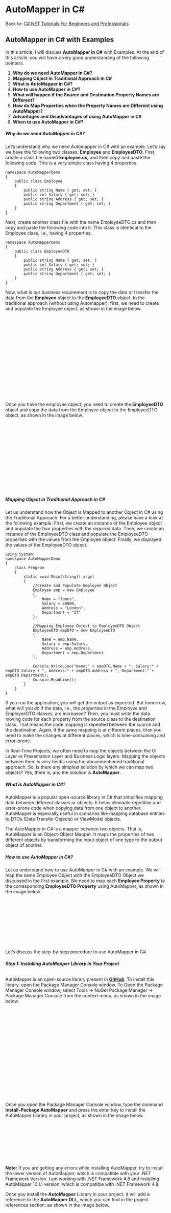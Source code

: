 # AutoMapper in C#

Back to: [C#.NET Tutorials For Beginners and Professionals](https://dotnettutorials.net/course/csharp-dot-net-tutorials/)

## **AutoMapper in C# with Examples**

In this article, I will discuss **AutoMapper in C#** with Examples. At the end of this article, you will have a very good understanding of the following pointers.

1. **Why do we need AutoMapper in C#?**
2. **Mapping Object in Traditional Approach in C#**
3. **What is AutoMapper in C#?**
4. **How to use AutoMapper in C#?**
5. **What will happen if the Source and Destination Property Names are Different?**
6. **How do Map Properties when the Property Names are Different using AutoMapper?**
7. **Advantages and Disadvantages of using AutoMapper in C#**
8. **When to use AutoMapper in C#?**

##### **Why do we need AutoMapper in C#?**

Let’s understand why we need Automapper in C# with an example. Let’s say we have the following two classes: **Employee** and **EmployeeDTO**. First, create a class file named **Employee.cs,** and then copy and paste the following code. This is a very simple class having 4 properties.

```
namespace AutoMapperDemo
{
    public class Employee
    {
        public string Name { get; set; }
        public int Salary { get; set; }
        public string Address { get; set; }
        public string Department { get; set; }
    }
}
```

Next, create another class file with the name EmployeeDTO.cs and then copy and paste the following code into it. This class is identical to the Employee class, i.e., having 4 properties.

```
namespace AutoMapperDemo
{
    public class EmployeeDTO
    {
        public string Name { get; set; }
        public int Salary { get; set; }
        public string Address { get; set; }
        public string Department { get; set; }
    }
}
```

Now, what is our business requirement is to copy the data or transfer the data from the **Employee** object to the **EmployeeDTO** object. In the traditional approach (without using Automapper), first, we need to create and populate the Employee object, as shown in the image below. 

![Mapping Object in Traditional Approach](data:image/svg+xml,%3Csvg%20xmlns=%22http://www.w3.org/2000/svg%22%20width=%22515%22%20height=%22260%22%3E%3C/svg%3E "Mapping Object in Traditional Approach")

Once you have the employee object, you need to create the **EmployeeDTO** object and copy the data from the Employee object to the EmployeeDTO object, as shown in the image below.

![Mapping Object in Traditional Approach in C#](data:image/svg+xml,%3Csvg%20xmlns=%22http://www.w3.org/2000/svg%22%20width=%22632%22%20height=%22266%22%3E%3C/svg%3E "Mapping Object in Traditional Approach in C#")

##### **Mapping Object in Traditional Approach in C#**

Let us understand how the Object is Mapped to another Object in C# using the Traditional Approach. For a better understanding, please have a look at the following example. First, we create an instance of the Employee object and populate the four properties with the required data. Then, we create an instance of the EmployeeDTO class and populate the EmployeeDTO properties with the values from the Employee object. Finally, we displayed the values of the EmployeeDTO object.

```
using System;
namespace AutoMapperDemo
{
    class Program
    {
        static void Main(string[] args)
        {
            //Create and Populate Employee Object
            Employee emp = new Employee
            {
                Name = "James",
                Salary = 20000,
                Address = "London",
                Department = "IT"
            };

            //Mapping Employee Object to EmployeeDTO Object
            EmployeeDTO empDTO = new EmployeeDTO
            {
                Name = emp.Name,
                Salary = emp.Salary,
                Address = emp.Address,
                Department = emp.Department
            };

            Console.WriteLine("Name:" + empDTO.Name + ", Salary:" + empDTO.Salary + ", Address:" + empDTO.Address + ", Department:" + empDTO.Department);
            Console.ReadLine();
        }
    }
}
```

If you run the application, you will get the output as expected. But tomorrow, what will you do if the data, i.e., the properties in the Employee and EmployeeDTO classes, are increased? Then, you must write the data moving code for each property from the source class to the destination class. That means the code mapping is repeated between the source and the destination. Again, if the same mapping is at different places, then you need to make the changes at different places, which is time-consuming and error-prone.

In Real-Time Projects, we often need to map the objects between the UI Layer or Presentation Layer and Business Logic layers. Mapping the objects between them is very hectic using the abovementioned traditional approach. So, is there any simplest solution by which we can map two objects? Yes, there is, and the solution is **AutoMapper**.

##### **What is AutoMapper in C#?**

AutoMapper is a popular open-source library in C# that simplifies mapping data between different classes or objects. It helps eliminate repetitive and error-prone code when copying data from one object to another. AutoMapper is especially useful in scenarios like mapping database entities to DTOs (Data Transfer Objects) or ViewModel objects.

The AutoMapper in C# is a mapper between two objects. That is, AutoMapper is an Object-Object Mapper. It maps the properties of two different objects by transforming the input object of one type to the output object of another. 

##### **How to use AutoMapper in C#?**

Let us understand how to use AutoMapper in C# with an example. We will map the same Employee Object with the EmployeeDTO Object we discussed in the first example. We need to map each **Employee Property** to the corresponding **EmployeeDTO Property** using AutoMapper, as shown in the image below.

![How to use AutoMapper in C#](data:image/svg+xml,%3Csvg%20xmlns=%22http://www.w3.org/2000/svg%22%20width=%221032%22%20height=%22293%22%3E%3C/svg%3E "How to use AutoMapper in C#")

Let’s discuss the step-by-step procedure to use AutoMapper in C#.

###### **Step 1: Installing AutoMapper Library in Your Project**

AutoMapper is an open-source library present in [**GitHub**](https://github.com/AutoMapper). To install this library, open the Package Manager Console window. To Open the Package Manager Console window, select Tools => NuGet Package Manager => Package Manager Console from the context menu, as shown in the image below.

![Installing AutoMapper Library](data:image/svg+xml,%3Csvg%20xmlns=%22http://www.w3.org/2000/svg%22%20width=%22873%22%20height=%22480%22%3E%3C/svg%3E "Installing AutoMapper Library")

Once you open the Package Manager Console window, type the command **Install-Package AutoMapper** and press the enter key to install the AutoMapper Library in your project, as shown in the image below.

![Install-Package AutoMapper](data:image/svg+xml,%3Csvg%20xmlns=%22http://www.w3.org/2000/svg%22%20width=%22853%22%20height=%22202%22%3E%3C/svg%3E "Install-Package AutoMapper")

**Note:** If you are getting any errors while installing AutoMapper, try to install the lower version of AutoMapper, which is compatible with your .NET Framework Version. I am working with .NET Framework 4.8 and installing AutoMapper 10.1.1 version, which is compatible with .NET Framework 4.8.

Once you install the **AutoMapper** Library in your project, it will add a reference to the **AutoMapper.DLL,** which you can find in the project references section, as shown in the image below.

![Installing the AutoMapper library](data:image/svg+xml,%3Csvg%20xmlns=%22http://www.w3.org/2000/svg%22%20width=%22300%22%20height=%22243%22%3E%3C/svg%3E)

##### **Step2: Configuring and Initializing AutoMapper in C#**

In the second step, we must configure and Initialize the AutoMapper for our project. Once we have defined the types (i.e., classes to be mapped by AutoMapper, in our example, once we define the Employee and EmployeeDTO classes), then we need to configure the Mapping for the two types using the constructor of the **MapperConfiguration** class.

You need to remember that you can create only one **MapperConfiguration Instance Per AppDomain,** and it should be instantiated during the application Start-Up. The syntax to create the MapperConfiguration instance is given below. Here, we need to provide the Mapper Configuration using Lambda Expression and tell the Source and Destination types using the generic CreateMap method.

![AutoMapper in C# with Examples](data:image/svg+xml,%3Csvg%20xmlns=%22http://www.w3.org/2000/svg%22%20width=%22499%22%20height=%2293%22%3E%3C/svg%3E "AutoMapper in C# with Examples")

The type on the left-hand side is the source type, i.e., **TSource.** In our example, it will go to the **Employee** object, and the type on the right-hand side is the destination type, i.e., **TDestination.** In our example, it will be going to the **EmployeeDTO** object. So, to map the **Employee** with the **EmployeeDTO** object, you need to create the mapper configuration instance as follows. 

![AutoMapper in C# with Examples](data:image/svg+xml,%3Csvg%20xmlns=%22http://www.w3.org/2000/svg%22%20width=%22647%22%20height=%22118%22%3E%3C/svg%3E "AutoMapper in C# with Examples")

Once we create the MapperConfiguration instance where we configure the Mappings, then we need to initialize the Mapper. To Initialize the Mapper, what we need to do is, we need to pass the MapperConfiguration to the constructor of the Mapper class, as shown in the image below.

![Configuring and Initializing AutoMapper in C#](data:image/svg+xml,%3Csvg%20xmlns=%22http://www.w3.org/2000/svg%22%20width=%22617%22%20height=%22186%22%3E%3C/svg%3E "Configuring and Initializing AutoMapper in C#")

So, what we are going to do is we will create a separate class where we will do all our mapping configurations. So, create a class file named **MapperConfig.cs** and copy and paste the following code. In the below class, we have one method where we configure the required mappings and initialize the Mapper. We are also returning the Mapper instance, using which we will do the mapping. Here, we use the CreateMap generic method and specify the Source and Destination Types. Here, the Source Type is Employee, and the Destination Type is EmployeeDTO, i.e., we will map the Employee Object with the EmployeeDTO object using AutoMapper.

```
using AutoMapper;
namespace AutoMapperDemo
{
    public class MapperConfig
    {
        public static Mapper InitializeAutomapper()
        {
            //Provide all the Mapping Configuration
            var config = new MapperConfiguration(cfg =>
            {
                    //Configuring Employee and EmployeeDTO
                    cfg.CreateMap<Employee, EmployeeDTO>();
                    //Any Other Mapping Configuration ....
                });

            //Create an Instance of Mapper and return that Instance
            var mapper = new Mapper(config);
            return mapper;
        }
    }
}
```

###### **Step 3: Using AutoMapper in C#:**

Once we have Configured the Mapping Configurations, i.e., configuring the Source and Destination Types, we can use that Mapping Configuration to Map the Source and Destination Objects. We need to use the Mapper instance created in the previous step. So, we need to call the InitializeAutomapper static method using the MapperConfig class name, which will return the Mapper instance. Once we have the Mapper instance, then using the Map method of the Mapper instance, we can provide the Source and Destination objects in two ways, which are shown in the image below.

![Using AutoMapper in C#](data:image/svg+xml,%3Csvg%20xmlns=%22http://www.w3.org/2000/svg%22%20width=%221077%22%20height=%22446%22%3E%3C/svg%3E "Using AutoMapper in C#")

For a better understanding, modify the Main method of the Program class as follows. Here, we are Mapping the Source Employee Object with the Destination EmployeeDTO object using AutoMapper in C#. The following example code is self-explained.

```
using System;
namespace AutoMapperDemo
{
    class Program
    {
        static void Main(string[] args)
        {
            //Create and Populate Employee Object i.e. Source Object
            Employee emp = new Employee
            {
                Name = "James",
                Salary = 20000,
                Address = "London",
                Department = "IT"
            };
            
            //Initializing AutoMapper
            var mapper = MapperConfig.InitializeAutomapper();

            //Way1: Specify the Destination Type and to The Map Method pass the Source Object
            //Now, empDTO1 object will having the same values as emp object
            var empDTO1 = mapper.Map<EmployeeDTO>(emp);
            
            //Way2: Specify the both Source and Destination Type 
            //and to The Map Method pass the Source Object
            //Now, empDTO2 object will having the same values as emp object
            var empDTO2 = mapper.Map<Employee, EmployeeDTO>(emp);

            Console.WriteLine("Name: " + empDTO1.Name + ", Salary: " + empDTO1.Salary + ", Address: " + empDTO1.Address + ", Department: " + empDTO1.Department);
            Console.ReadLine();
        }
    }
}
```

**Output: Name: James, Salary: 20000, Address: London, Department: IT**

##### **What will happen if the Source and Destination Property Names are Different?**

Let us understand this with an example. Let us change the property names of the Destination class. Let’s change the **EmployeeDTO** class property names. Change the **Name** property to **FullName** and **Department** property to **Dept.** So, modify the EmployeeDTO class as follows.

```
namespace AutoMapperDemo
{
    public class EmployeeDTO
    {
        public string FullName { get; set; }
        public int Salary { get; set; }
        public string Address { get; set; }
        public string Dept { get; set; }
    }
}
```

Next, modify the Main method of the Program class as follows to use the new property names while displaying the values.

```
using System;
namespace AutoMapperDemo
{
    class Program
    {
        static void Main(string[] args)
        {
            //Create and Populate Employee Object i.e. Source Object
            Employee emp = new Employee
            {
                Name = "James",
                Salary = 20000,
                Address = "London",
                Department = "IT"
            };
            
            //Initializing AutoMapper
            var mapper = MapperConfig.InitializeAutomapper();

            //Way1: Specify the Destination Type and to The Map Method pass the Source Object
            //Now, empDTO1 object will having the same values as emp object
            var empDTO1 = mapper.Map<EmployeeDTO>(emp);
            
            //Way2: Specify the both Source and Destination Type 
            //and to The Map Method pass the Source Object
            //Now, empDTO2 object will having the same values as emp object
            var empDTO2 = mapper.Map<Employee, EmployeeDTO>(emp);

            Console.WriteLine("Name:" + empDTO1.FullName + ", Salary:" + empDTO1.Salary + ", Address:" + empDTO1.Address + ", Department:" + empDTO1.Dept);
            Console.ReadLine();
        }
    }
}
```

With the above changes in place, now run the application, and you should get the following output.

![AutoMapper in C# with Examples](data:image/svg+xml,%3Csvg%20xmlns=%22http://www.w3.org/2000/svg%22%20width=%22456%22%20height=%2230%22%3E%3C/svg%3E "AutoMapper in C# with Examples")

The above output clearly shows that the **Name** and **Department** are empty, meaning these two properties are not mapped from the Source to the Destination types. So, the point that you need to remember is when the property names are different in Source and Destination types, then by default, Automapper will not map those properties from the source object to the destination object.

##### **How do Map Properties when the Property Names are Different using AutoMapper?**

If the Property names differ in Source and Destination types, then you can map such properties in AutoMapper using the **ForMember** option. So, to Map the **Name** property of the Source Object with the **FullName** property of the Destination Object and the **Department** property of the Source Object with the **Dept** property of the Destination Object, we need to provide mapping configuration for these two properties in the mapping configuration. So, modify the MapperConfig class file to provide such property mapping configurations. In our upcoming articles, we will discuss the ForMember and MapForm options in detail.

```
using AutoMapper;
namespace AutoMapperDemo
{
    public class MapperConfig
    {
        public static Mapper InitializeAutomapper()
        {
            //Provide all the Mapping Configuration
            var config = new MapperConfiguration(cfg =>
            {
                //Configuring Employee and EmployeeDTO
                cfg.CreateMap<Employee, EmployeeDTO>()

                //Provide Mapping Configuration of FullName and Name Property
                .ForMember(dest => dest.FullName, act => act.MapFrom(src => src.Name))
                
                //Provide Mapping Dept of FullName and Department Property
                .ForMember(dest => dest.Dept, act => act.MapFrom(src => src.Department));

                //Any Other Mapping Configuration ....
            });

            //Create an Instance of Mapper and return that Instance
            var mapper = new Mapper(config);
            return mapper;
        }
    }
}
```

With the above changes in place, now run the application, and you should see the output as expected.

##### **Advantages and Disadvantages of using AutoMapper in C#**

Using AutoMapper in C# can offer several advantages and disadvantages. It’s important to consider both sides to determine whether it’s the right choice for your scenario.

##### **Advantages of using AutoMapper:**

- **Reduces Repetitive Code:** AutoMapper eliminates the need to manually write repetitive code (like property-to-property assignment) to map properties from one object to another. This can significantly reduce the amount of code you have to maintain.
- **Improves Code Readability and Maintainability:** With less code to manage for object mapping, your codebase becomes cleaner and easier to maintain.
- **Consistency in Mapping:** AutoMapper ensures consistent mapping rules across the application, reducing the likelihood of errors that can occur in manual mappings.
- **Custom Mapping Capabilities:** While it automates simple mappings, AutoMapper also allows for custom configuration for complex mappings, giving you flexibility when needed.
- **Ease of Use:** AutoMapper is generally easy to set up and use, especially for straightforward mappings, making it a convenient tool for rapid development.
- **Reduces Human Error:** Manual object mapping is prone to errors, especially in large and complex projects. AutoMapper automates this process, thereby reducing the chance of mistakes.

##### **Disadvantages and considerations of using AutoMapper:**

- **Performance Overhead:** AutoMapper can introduce performance overhead, especially if not configured properly. This can be a concern in high-performance or resource-limited environments.
- **Complexity in Debugging:** Debugging can become more challenging with AutoMapper, particularly when dealing with complex mappings or when the mapping configuration is not straightforward.
- **Learning Curve:** While AutoMapper is easy to use for basic scenarios, mastering its advanced features and best practices can require a significant time investment.
- **Overreliance on Convention:** AutoMapper relies heavily on naming conventions. You must write more custom configurations if your source and destination objects don’t follow a consistent naming convention.
- **Unnecessary Complexity for Simple Tasks:** For very simple object mapping scenarios, using AutoMapper might be overkill, and manual mapping could be more straightforward and efficient.

##### **When to use AutoMapper in C#?**

You should consider using AutoMapper in C# under the following circumstances:

- **Large Projects with Complex Object Models:** In large-scale applications with complex domain models and Data Transfer Objects (DTOs), AutoMapper can save significant time and effort by automating the mapping process.
- **Projects with Repetitive Mapping Code:** If your project involves a lot of repetitive and tedious mapping code (like copying properties from one object to another), AutoMapper can help reduce this boilerplate code, making your codebase cleaner and easier to maintain.
- **When Consistency in Mapping Rules is Important:** AutoMapper helps maintain consistent mapping rules across your application. This is particularly useful in team environments or large projects where different developers might otherwise implement mappings inconsistently.
- **CRUD Operations in Layered Architecture:** In applications with a clear separation of concerns, such as MVC applications, AutoMapper is valuable for transforming data between layers (e.g., from data access objects to business logic objects or business logic objects to view models).
- **When You Need Customizable Mapping Logic:** AutoMapper is not just for straightforward mappings; it also allows for complex and custom mapping logic. This is useful when you have specific rules for how certain properties should be mapped or transformed.
- **In Applications Where Development Speed is a Priority:** Rapid application development can benefit from AutoMapper, as it speeds up writing and updating code involving object mappings.

However, there are scenarios where AutoMapper may not be the best choice:

- **For Simple Projects:** If your project is simple, with few mappings, or if the mappings are straightforward, the overhead of introducing a third-party library might not be justified.
- **Performance-Critical Applications:** Be cautious in performance-sensitive applications, as AutoMapper can introduce some overhead, especially if not configured optimally.
- **When Explicit Control is Preferred:** In cases where you need or prefer explicit control over every aspect of the mapping, or if you want to avoid the abstraction introduced by AutoMapper, manual mapping might be a better choice.

In the next article, I will discuss **[Automapper Complex Mapping in C#](https://dotnettutorials.net/lesson/automapper-with-nested-types/)** with Examples. In this article, I try to explain **AutoMapper in C#** with Examples. I hope you enjoy this AutoMapper in C# with Examples article.

[![dotnettutorials 1280x720](data:image/svg+xml,%3Csvg%20xmlns=%22http://www.w3.org/2000/svg%22%20width=%221280%22%20height=%22720%22%3E%3C/svg%3E)](https://dotnettutorials.net/pranaya-rout/)

[Dot Net Tutorials](https://dotnettutorials.net/pranaya-rout/)

**About the Author: Pranaya Rout**

Pranaya Rout has published more than 3,000 articles in his 11-year career. Pranaya Rout has very good experience with Microsoft Technologies, Including C#, VB, ASP.NET MVC, ASP.NET Web API, EF, EF Core, ADO.NET, LINQ, SQL Server, MYSQL, Oracle, ASP.NET Core, Cloud Computing, Microservices, Design Patterns and still learning new technologies.

https://www.facebook.com/tutorialsdotnet/http://www.linkedin.com/in/pranaya-routhttps://twitter.com/RoutPranayahttps://www.youtube.com/@DotNetTutorialshttps://wa.me/917021801173https://t.me/dotnettutorials

[Previous Lesson
Multithreading vs Asynchronous Programming vs Parallel Programming in C#
Lesson 10 within section Parallel Programming.](https://dotnettutorials.net/lesson/multithreading-vs-asynchronous-programming-vs-parallel-programming-in-csharp/)

[Next Lesson
AutoMapper Complex Mapping in C#
Lesson 2 within section AutoMapper.](https://dotnettutorials.net/lesson/automapper-with-nested-types/)

### 15 thoughts on “AutoMapper in C#”

1. ![](data:image/svg+xml,%3Csvg%20xmlns=%22http://www.w3.org/2000/svg%22%20width=%2250%22%20height=%2250%22%3E%3C/svg%3E)

**Naseem**

[July 1, 2019 at 6:01 am](https://dotnettutorials.net/lesson/automapper-in-c-sharp/#comment-245)

This method has been obsoleted. Please post new method based on latest APIs

[Reply](https://dotnettutorials.net/lesson/automapper-in-c-sharp//#comment-245)

    1. ![](data:image/svg+xml,%3Csvg%20xmlns=%22http://www.w3.org/2000/svg%22%20width=%2250%22%20height=%2250%22%3E%3C/svg%3E)

**Wesley Silva**

[April 30, 2020 at 8:38 pm](https://dotnettutorials.net/lesson/automapper-in-c-sharp/#comment-848)

Utilize a versão 2.0.0.

[Reply](https://dotnettutorials.net/lesson/automapper-in-c-sharp//#comment-848)
    2. ![](data:image/svg+xml,%3Csvg%20xmlns=%22http://www.w3.org/2000/svg%22%20width=%221280%22%20height=%22720%22%3E%3C/svg%3E)

**[Dot Net Tutorials](https://dotnettutorials.net)**

[May 18, 2020 at 5:18 pm](https://dotnettutorials.net/lesson/automapper-in-c-sharp/#comment-918)

We have updated the article to use the object instance method. Kindly check now.

[Reply](https://dotnettutorials.net/lesson/automapper-in-c-sharp//#comment-918)
2. ![](data:image/svg+xml,%3Csvg%20xmlns=%22http://www.w3.org/2000/svg%22%20width=%2250%22%20height=%2250%22%3E%3C/svg%3E)

**Gulab**

[August 16, 2019 at 11:05 pm](https://dotnettutorials.net/lesson/automapper-in-c-sharp/#comment-304)

Very nice article

[Reply](https://dotnettutorials.net/lesson/automapper-in-c-sharp//#comment-304)

    1. ![](data:image/svg+xml,%3Csvg%20xmlns=%22http://www.w3.org/2000/svg%22%20width=%221280%22%20height=%22720%22%3E%3C/svg%3E)

**[Dot Net Tutorials](https://dotnettutorials.net)**

[May 18, 2020 at 5:17 pm](https://dotnettutorials.net/lesson/automapper-in-c-sharp/#comment-917)

Thank you so much

[Reply](https://dotnettutorials.net/lesson/automapper-in-c-sharp//#comment-917)
3. ![](data:image/svg+xml,%3Csvg%20xmlns=%22http://www.w3.org/2000/svg%22%20width=%2250%22%20height=%2250%22%3E%3C/svg%3E)

**Loknadh.Ravineni**

[September 26, 2019 at 3:26 pm](https://dotnettutorials.net/lesson/automapper-in-c-sharp/#comment-363)

Hi this is not working for framework 4.6.1
var empDTO = Mapper.Map(emp);

I tried the below code woked for me well
var config = new MapperConfiguration(cfg => cfg.CreateMap()
);
IMapper imap = config.CreateMapper();
EmployeeData data = new EmployeeData();
data.Name = “James”;
data.Salary = 200000;
data.Address = “London”;
data.Department = “IT”;
var destination = imap.Map(data);
Console.WriteLine(destination.Name);

[Reply](https://dotnettutorials.net/lesson/automapper-in-c-sharp//#comment-363)

    1. ![](data:image/svg+xml,%3Csvg%20xmlns=%22http://www.w3.org/2000/svg%22%20width=%221280%22%20height=%22720%22%3E%3C/svg%3E)

**[Dot Net Tutorials](https://dotnettutorials.net)**

[May 18, 2020 at 5:17 pm](https://dotnettutorials.net/lesson/automapper-in-c-sharp/#comment-916)

Hi,
We have updated the article and please go through once more and it should work.

[Reply](https://dotnettutorials.net/lesson/automapper-in-c-sharp//#comment-916)
4. ![](data:image/svg+xml,%3Csvg%20xmlns=%22http://www.w3.org/2000/svg%22%20width=%2250%22%20height=%2250%22%3E%3C/svg%3E)

**PO JEN JEN SU**

[October 24, 2019 at 11:49 am](https://dotnettutorials.net/lesson/automapper-in-c-sharp/#comment-412)

I even cannot use the AutoMapper package.
keep output this:
error NU1108: Cycle detected.
error NU1108: Automapper -> automapper (>= 8.1.1)

[Reply](https://dotnettutorials.net/lesson/automapper-in-c-sharp//#comment-412)

    1. ![](data:image/svg+xml,%3Csvg%20xmlns=%22http://www.w3.org/2000/svg%22%20width=%221280%22%20height=%22720%22%3E%3C/svg%3E)

**[Dot Net Tutorials](https://dotnettutorials.net)**

[May 18, 2020 at 5:15 pm](https://dotnettutorials.net/lesson/automapper-in-c-sharp/#comment-914)

The article is updated. Please check now with the latest automapper.

[Reply](https://dotnettutorials.net/lesson/automapper-in-c-sharp//#comment-914)
5. ![](data:image/svg+xml,%3Csvg%20xmlns=%22http://www.w3.org/2000/svg%22%20width=%2250%22%20height=%2250%22%3E%3C/svg%3E)

**Robin**

[January 3, 2020 at 8:32 pm](https://dotnettutorials.net/lesson/automapper-in-c-sharp/#comment-561)

Thank you. Very useful to get to get started with AutoMapper. I don’t think the static Mapper.Map method works anymore? Needs to be on object instance method now.

[Reply](https://dotnettutorials.net/lesson/automapper-in-c-sharp//#comment-561)

    1. ![](data:image/svg+xml,%3Csvg%20xmlns=%22http://www.w3.org/2000/svg%22%20width=%221280%22%20height=%22720%22%3E%3C/svg%3E)

**[Dot Net Tutorials](https://dotnettutorials.net)**

[May 18, 2020 at 5:16 pm](https://dotnettutorials.net/lesson/automapper-in-c-sharp/#comment-915)

Hi Robin,
The article is updated and now it is implemented using the object instance method.

[Reply](https://dotnettutorials.net/lesson/automapper-in-c-sharp//#comment-915)
6. ![](data:image/svg+xml,%3Csvg%20xmlns=%22http://www.w3.org/2000/svg%22%20width=%2250%22%20height=%2250%22%3E%3C/svg%3E)

**[Hicks.Debbie](http://9429%20Brookside%20St)**

[May 12, 2020 at 6:36 am](https://dotnettutorials.net/lesson/automapper-in-c-sharp/#comment-883)

The realization of the goal is based on my strong desire to succeed

[Reply](https://dotnettutorials.net/lesson/automapper-in-c-sharp//#comment-883)
7. ![](data:image/svg+xml,%3Csvg%20xmlns=%22http://www.w3.org/2000/svg%22%20width=%2250%22%20height=%2250%22%3E%3C/svg%3E)

**[Anneke](http://-)**

[June 1, 2020 at 1:22 pm](https://dotnettutorials.net/lesson/automapper-in-c-sharp/#comment-971)

What world happen when you only want to Automap and for example the Department is let out.:
public class Employee
{
public string Name { get; set; }
public int Salary { get; set; }
public string Address { get; set; }
public string Department { get; set; }
}
public class EmployeeDTO
{
public string FullName { get; set; }
public int Salary { get; set; }
public string Address { get; set; }

}

[Reply](https://dotnettutorials.net/lesson/automapper-in-c-sharp//#comment-971)
8. ![](data:image/svg+xml,%3Csvg%20xmlns=%22http://www.w3.org/2000/svg%22%20width=%2250%22%20height=%2250%22%3E%3C/svg%3E)

**venkat**

[May 29, 2021 at 5:15 am](https://dotnettutorials.net/lesson/automapper-in-c-sharp/#comment-2111)

Mapper is a static class. you can not create instance. Can you chech

[Reply](https://dotnettutorials.net/lesson/automapper-in-c-sharp//#comment-2111)
9. ![](data:image/svg+xml,%3Csvg%20xmlns=%22http://www.w3.org/2000/svg%22%20width=%2250%22%20height=%2250%22%3E%3C/svg%3E)

**[mohmed](https://www.facebook.com/watch/?v=2411125002551271)**

[April 16, 2022 at 2:04 pm](https://dotnettutorials.net/lesson/automapper-in-c-sharp/#comment-2857)

thanks a lot , you are my hero

[Reply](https://dotnettutorials.net/lesson/automapper-in-c-sharp//#comment-2857)

### Leave a Reply [Cancel reply](/lesson/automapper-in-c-sharp/#respond)

Your email address will not be published. Required fields are marked \*

Comment \* 

Name\*

Email\*

Website

---